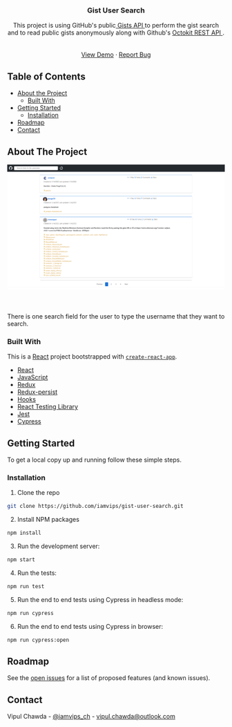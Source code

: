 <p align="center">
  <h3 align="center">Gist User Search</h3>
  <p align="center">
    This project is using GitHub's public<a href="https://docs.github.com/en/rest/reference/gists"> Gists API </a> to perform the gist search and to read public gists anonymously along with Github's <a href="https://octokit.github.io/rest.js/v18/"> Octokit REST API </a>.
    <br />
    <br />
    <br />
    <a href="https://user-gists-search.netlify.app">View Demo</a>
    ·
    <a href="https://github.com/iamvips/gist-user-search/issues">Report Bug</a>
  </p>
</p>

<!-- TABLE OF CONTENTS -->

## Table of Contents

- [About the Project](#about-the-project)
  - [Built With](#built-with)
- [Getting Started](#getting-started)
  - [Installation](#installation)
- [Roadmap](#roadmap)
- [Contact](#contact)

<!-- ABOUT THE PROJECT -->

## About The Project

<kbd>
<img src="public/screenshot.png" alt="User Gist Search Screenshot" width="700px">
</kbd>

<br />
<br />
<br />
<br>
There is one search field for the user to type the username that they want to search.

### Built With

This is a [React](https://reactjs.org/docs/create-a-new-react-app.html) project bootstrapped with [`create-react-app`](https://reactjs.org/docs/create-a-new-react-app.html#create-react-app).

- [React](https://reactjs.org/)
- [JavaScript](https://developer.mozilla.org/en-US/docs/Web/JavaScript)
- [Redux](https://redux.js.org/)
- [Redux-persist](https://github.com/rt2zz/redux-persist)
- [Hooks](https://reactjs.org/docs/hooks-intro.html)
- [React Testing Library](https://testing-library.com/docs/react-testing-library/intro/)
- [Jest](https://jestjs.io/)
- [Cypress](https://docs.cypress.io/guides/overview/why-cypress#In-a-nutshell)

<!-- GETTING STARTED -->

## Getting Started

To get a local copy up and running follow these simple steps.

### Installation

1. Clone the repo

```sh
git clone https://github.com/iamvips/gist-user-search.git
```

2. Install NPM packages

```sh
npm install
```

3. Run the development server:

```bash
npm start
```

4. Run the tests:

```bash
npm run test
```

5. Run the end to end tests using Cypress in headless mode:

```bash
npm run cypress
```

6. Run the end to end tests using Cypress in browser:

```bash
npm run cypress:open
```

<!-- ROADMAP -->

## Roadmap

See the [open issues](https://github.com/iamvips/gist-user-search/issues) for a list of proposed features (and known issues).

<!-- CONTACT -->

## Contact

Vipul Chawda - [@iamvips_ch](https://twitter.com/iamvips_ch) - vipul.chawda@outlook.com
